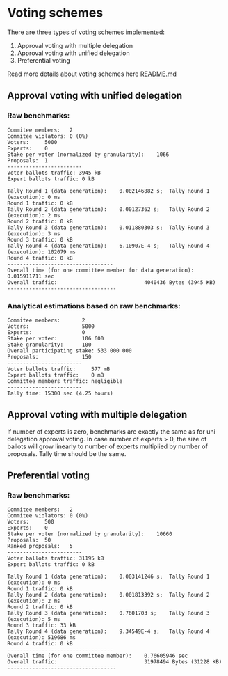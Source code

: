 Voting schemes
====================================================================================================================================================================================
There are three types of voting schemes implemented:
1. Approval voting with multiple delegation
2. Approval voting with unified delegation
3. Preferential voting

Read more details about voting schemes here [README.md](https://github.com/input-output-hk/treasury-crypto/blob/dev/src/main/scala/io/iohk/protocol/voting/README.md)

Approval voting with unified delegation
-------------------

### Raw benchmarks:

    Commitee members:	2
    Commitee violators:	0 (0%)
    Voters: 	5000
    Experts:	0
    Stake per voter (normalized by granularity): 	1066
    Proposals: 	1
    ------------------------
    Voter ballots traffic: 3945 kB
    Expert ballots traffic: 0 kB

    Tally Round 1 (data generation):	0.002146882 s;	Tally Round 1 (execution): 0 ms
    Round 1 traffic: 0 kB
    Tally Round 2 (data generation):	0.00127362 s;	Tally Round 2 (execution): 2 ms
    Round 2 traffic: 0 kB
    Tally Round 3 (data generation):	0.011880303 s;	Tally Round 3 (execution): 3 ms
    Round 3 traffic: 0 kB
    Tally Round 4 (data generation):	6.10907E-4 s;	Tally Round 4 (execution): 102079 ms
    Round 4 traffic: 0 kB
    ----------------------------------
    Overall time (for one committee member for data generation):    0.015911711 sec
    Overall traffic:                            4040436 Bytes (3945 KB)
    -----------------------------------

### Analytical estimations based on raw benchmarks:
    Commitee members:       2
    Voters:                 5000
    Experts:                0
    Stake per voter:        106 600
    Stake granularity:      100
    Overall participating stake: 533 000 000
    Proposals:              150
    ------------------------
    Voter ballots traffic:     577 mB
    Expert ballots traffic:    0 mB
    Committee members traffic: negligible
    ------------------------
    Tally time: 15300 sec (4.25 hours)

Approval voting with multiple delegation
-------------------
If number of experts is zero, benchmarks are exactly the same as for uni delegation approval voting. In case number of experts > 0, the size of ballots will grow linearly to number of experts multiplied by number of proposals. Tally time should be the same. 

Preferential voting
-------------------

### Raw benchmarks:
    Commitee members:	2
    Commitee violators:	0 (0%)
    Voters: 	500
    Experts:	0
    Stake per voter (normalized by granularity): 	10660
    Proposals: 	50
    Ranked proposals:	5
    ------------------------
    Voter ballots traffic: 31195 kB
    Expert ballots traffic: 0 kB
    
    Tally Round 1 (data generation):	0.003141246 s;	Tally Round 1 (execution): 0 ms
    Round 1 traffic: 0 kB
    Tally Round 2 (data generation):	0.001813392 s;	Tally Round 2 (execution): 2 ms
    Round 2 traffic: 0 kB
    Tally Round 3 (data generation):	0.7601703 s;	Tally Round 3 (execution): 5 ms
    Round 3 traffic: 33 kB
    Tally Round 4 (data generation):	9.34549E-4 s;	Tally Round 4 (execution): 519686 ms
    Round 4 traffic: 0 kB
    ----------------------------------
    Overall time (for one committee member):    0.76605946 sec
    Overall traffic:                            31978494 Bytes (31228 KB)
    -----------------------------------